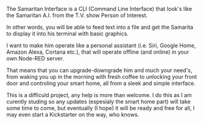 The Samaritan Interface is a CLI (Command Line Interface) that look's like the Samaritan A.I. from the T.V. show Person of Interest.

In other words, you will be able to feed text into a file and get the Samarita to display it into his terminal with basic graphics.

I want to make him operate like a personal assistant (i.e. Siri, Google Home, Amazon Alexa, Cortana etc.), that will operate offline (and online) in your own Node-RED server.

That means that you can upgrade-downgrade him and much your need's, from waking you up in the morning with fresh coffee to unlocking your front door and controling your smart home, all from a sleek and simple interface.




This is a difficuld project, any help is more than welcome. I do this as I am curently studing so any updates (espesialy the smart home part) will take some time to come, but eventually (I hope) it will be ready and free for all, I may even start a Kickstarter on the way, who knows. 
